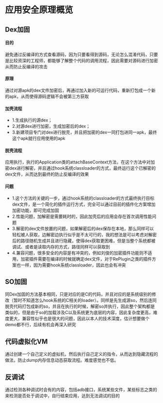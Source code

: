 # 应用安全原理概览

## Dex加固
#### 目的

避免通过反编译的方式查看源码，因为只要看得到源码，无论怎么混淆代码，只要是比较资深的工程师，都能够了解整个代码的调用流程，因此需要对源码进行加密从而防止反编译的攻击

#### 原理

通过对源apk的dex文件加密后，再通过加入新的可运行代码，重新打包成一个新的apk，从而使得源码逻辑不会被第三方获取

#### 加壳流程

* 1.生成执行的源dex；
* 2.对源dex进行加密，生成加密后的dex；
* 3.新建项目专门对dex进行脱壳，并且把加密的dex一同打包进同一apk，最终这个apk就行应用使用的apk

#### 脱壳流程

应用执行，执行的Application类的attachBaseContext方法，在这个方法中对加密dex进行解密，并且通过hook系统classloader的方式，最终运行这个已解密的dex文件，从而达到最终的防止反编译的效果

#### 问题
* 1.这个方法的关键的一步，通过hook系统的classloader的方式最终执行目标dex文件，是一个简化的插件运行方式，完全可以通过目前的插件化方案增加加密功能，即可完成加固
* 2.性能问题，加解密是需要耗时的，因此加壳后的应用会存在首次调用性能问题
* 3.解密的dex文件放置的问题，如果解密后的dex保存在本地，那么同样可以轻松被人获取，边解密边执行似乎是不太可行的，我的想法是可以考虑对解密后的路径随机生成并且进行隐藏，使得dex获取更困难，但是当整个系统都被调试、或者是读取内存的方式，路径同样可以获取到
* 4.兼容问题，很多安全的内容是有冲突的，例如刘俊的加密插件功能则不适用，加密插件需要在编译的时候就确定dex文件，对于RePlugin之类的插件方案也一样，因为需要hook系统classloader，因此也会有冲突

## SO加固

同Dex加固的方法基本相同，只是对应的是C的代码，并且对应的是系统级别的修改（暂时不知道怎么hook系统的C相关的loader）。同样是先生成源so，然后连同脱壳代码打包成新的so，并且在执行的时候，解密so并执行，因此整个架构都是类似的，但是由于so的加载涉及C以及系统更为底层的内容，因此复杂度更高，难度更大，兼容性似乎也是很大的问题，因此以本人的技术深度，估计想要做个demo都不行，后续有机会再深入研究

## 代码虚拟化VM

通过创建一个自己定义的虚拟机，然后执行自己定义的指令，从而达到隐藏流程的做法，防止dump内存信息动态获取流程。难度感觉也不低。

## 反调试

通过检测各种调试时会有的内容，包括adb接口，系统某些文件，某些标志之类的来检测是否处于调试中，自行结束应用，达到无法调试的目的
